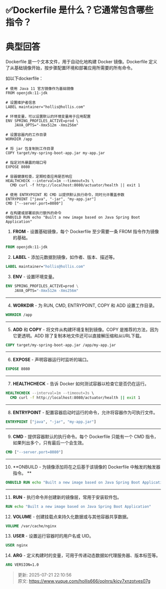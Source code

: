 # ✅Dockerfile 是什么？它通常包含哪些指令？

# 典型回答


Dockerfile 是一个文本文件，用于自动化地构建 Docker 镜像。Dockerfile 定义了从基础镜像开始，按步骤配置环境和部署应用所需要的所有命令。



如以下dockerfile：

```plain
# 使用 Java 11 官方镜像作为基础镜像
FROM openjdk:11-jdk

# 设置维护者信息
LABEL maintainer="hollis@hollis.com"

# 环境变量，可以设置默认的环境变量用于应用配置
ENV SPRING_PROFILES_ACTIVE=prod \
    JAVA_OPTS="-Xmx512m -Xms256m"

# 设置容器内的工作目录
WORKDIR /app

# 将 jar 包复制到工作目录
COPY target/my-spring-boot-app.jar my-app.jar

# 指定对外暴露的端口号
EXPOSE 8080

# 容器健康检查，定期检查应用是否响应
HEALTHCHECK --interval=1m --timeout=3s \
  CMD curl -f http://localhost:8080/actuator/health || exit 1

# 使用 ENTRYPOINT 和 CMD 以提供默认执行命令，同时允许覆盖参数
ENTRYPOINT ["java", "-jar", "my-app.jar"]
CMD ["--server.port=8080"]

# 在构建或部署前执行额外的命令
ONBUILD RUN echo "Built a new image based on Java Spring Boot Application"

```



1.  **FROM** - 设置基础镜像，每个 Dockerfile 至少需要一条 FROM 指令作为镜像的基础。 

```dockerfile
FROM openjdk:11-jdk
```

 

2.   **LABEL** - 添加元数据到镜像，如作者、版本、描述等。 

```dockerfile
LABEL maintainer="hollis@hollis.com"
```

 

3. **ENV** - 设置环境变量。 

```dockerfile
ENV SPRING_PROFILES_ACTIVE=prod \
    JAVA_OPTS="-Xmx512m -Xms256m"
```

** **

4. **WORKDIR** - 为 RUN, CMD, ENTRYPOINT, COPY 和 ADD 设置工作目录。 

```dockerfile
WORKDIR /app
```

** **

5. **ADD** 和 **COPY** - 将文件从构建环境复制到镜像。COPY 是推荐的方法，因为它更透明。ADD 除了复制本地文件还可以直接解压缩和从URL下载。 

```dockerfile
COPY target/my-spring-boot-app.jar /app/my-app.jar
```

** **

6.  **EXPOSE** - 声明容器运行时监听的端口。 

```dockerfile
EXPOSE 8080
```

** **

7.  **HEALTHCHECK** - 告诉 Docker 如何测试容器以检查它是否仍在运行。 

```dockerfile
HEALTHCHECK --interval=1m --timeout=3s \
  CMD curl -f http://localhost:8080/actuator/health || exit 1
```

** **

8.  **ENTRYPOINT** - 配置容器启动时运行的命令，允许将容器作为可执行文件。 

```dockerfile
ENTRYPOINT ["java", "-jar", "my-app.jar"]
```

**  **

9. **CMD** - 提供容器默认的执行命令。每个 Dockerfile 只能有一个 CMD 指令，如果列出多个，只有最后一个会生效。 

```dockerfile
CMD ["--server.port=8080"]
```

** **

10. **ONBUILD - 为镜像添加将在之后基于该镜像的 Dockerfile 中触发的触发器指令。 **

```dockerfile
ONBUILD RUN echo "Built a new image based on Java Spring Boot Application"
```

** **

11. **RUN** - 执行命令并创建新的镜像层，常用于安装软件包。 

```dockerfile
RUN echo "Built a new image based on Java Spring Boot Application"
```

 

12.  **VOLUME** - 创建挂载点来持久化数据或与其他容器共享数据。 

```dockerfile
VOLUME /var/cache/nginx
```

 

13.  **USER** - 设置运行容器时的用户名或 UID。 

```dockerfile
USER nginx
```

 

14.  **ARG** - 定义构建时的变量，可用于传递动态数据如代理服务器、版本标签等。 

```dockerfile
ARG VERSION=1.0
```





> 更新: 2025-07-21 22:10:56  
> 原文: <https://www.yuque.com/hollis666/oolnrs/kicy7xnzotves07g>